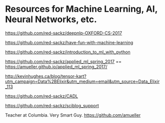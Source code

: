 # Resources for Machine Learning,  AI,  Neural Networks, etc.

https://github.com/red-sackz/deepnlp-OXFORD-CS-2017

https://github.com/red-sackz/have-fun-with-machine-learning

https://github.com/red-sackz/introduction_to_ml_with_python

https://github.com/red-sackz/applied_ml_spring_2017  == https://amueller.github.io/applied_ml_spring_2017/

http://kevinhughes.ca/blog/tensor-kart?utm_campaign=Data%2BElixir&utm_medium=email&utm_source=Data_Elixir_113

https://github.com/red-sackz/CADL

https://github.com/red-sackz/sciblog_support

Teacher at Columbia. Very Smart Guy. https://github.com/amueller
